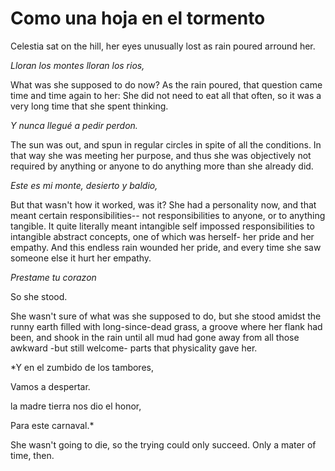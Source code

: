# Como una hoja en el tormento

Celestia sat on the hill, her eyes unusually lost as rain poured arround her.

*Lloran los montes lloran los rios,*

What was she supposed to do now? As the rain poured, that question came time and time again to her: She did not need to eat all that often, so it was a very long time that she spent thinking.

*Y nunca llegué a pedir perdon.*

The sun was out, and spun in regular circles in spite of all the conditions. In that way she was meeting her purpose, and thus she was objectively not required by anything or anyone to do anything more than she already did.

*Este es mi monte, desierto y baldio,*

But that wasn't how it worked, was it? She had a personality now, and that meant certain responsibilities-- not responsibilities to anyone, or to anything tangible. It quite literally meant intangible self impossed responsibilities to intangible abstract concepts, one of which was herself- her pride and her empathy. And this endless rain wounded her pride, and every time she saw someone else it hurt her empathy.

*Prestame tu corazon*

So she stood.

She wasn't sure of what was she supposed to do, but she stood amidst the runny earth filled with long-since-dead grass, a groove where her flank had been, and shook in the rain until all mud had gone away from all those awkward -but still welcome- parts that physicality gave her. 

*Y en el zumbido de los tambores,

Vamos a despertar.

la madre tierra nos dio el honor,

Para este carnaval.*

She wasn't going to die, so the trying could only succeed. Only a mater of time, then.